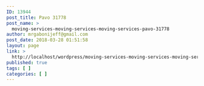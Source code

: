 ```yaml
---
ID: 13944
post_title: Pavo 31778
post_name: >
  moving-services-moving-services-moving-services-pavo-31778
author: mrgabonijeff@gmail.com
post_date: 2018-03-28 01:51:58
layout: page
link: >
  http://localhost/wordpress/moving-services-moving-services-moving-services-pavo-31778/
published: true
tags: [ ]
categories: [ ]
---
```

